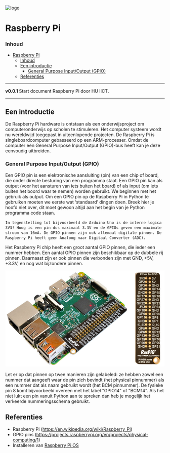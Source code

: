 ![logo](../Raspberry-Pi/img/Raspberry_Pi_4_Model_B_-_Top.jpg) [](logo-id)

# Raspberry Pi[](title-id)

### Inhoud[](toc-id)

- [Raspberry Pi](#raspberry-pi)
    - [Inhoud](#inhoud)
  - [Een introductie](#een-introductie)
    - [General Purpose Input/Output (GPIO)](#general-purpose-inputoutput-gpio)
  - [Referenties](#referenties)

---

**v0.0.1 [](version-id)** Start document Raspberry Pi door HU IICT[](author-id).

---

## Een introductie

De Raspberry Pi hardware is ontstaan als een onderwijsproject om computeronderwijs op scholen te stimuleren. Het computer systeem wordt nu wereldwijd toegepast in uiteenlopende projecten. De Raspberry Pi is singleboardcomputer gebasseerd op een ARM-processer. Omdat de computer een General Purpose Input/Output (GPIO)-bus heeft kan je deze eenvoudig uitbreiden.

### General Purpose Input/Output (GPIO)

Een GPIO pin is een elektronische aansluiting (pin) van een chip of board, die onder directe besturing van een programma staat. Een GPIO pin kan als output (voor het aansturen van iets buiten het board) of als input (om iets buiten het boord waar te nemen) worden gebruikt. We beginnen met het gebruik als output.
Om een GPIO pin op de Raspberry Pi in Python te gebruiken moeten we eerste wat ‘standaard’ dingen doen. Breek hier je hoofd niet over, dit moet gewoon altijd aan het begin van je Python programma code staan. 

    In tegenstelling tot bijvoorbeeld de Arduino Uno is de interne logica 3V3! Hoog is een pin dus maximaal 3.3V en de GPIOs geven een maximale stroom van 16mA. De GPIO pinnen zijn ook allemaal digitale pinnen. De Raspberry Pi heeft geen Analoog naar Digitaal Converter (ADC).

Het Raspberry Pi chip heeft een groot aantal GPIO pinnen, die ieder een nummer hebben. Een aantal GPIO pinnen zijn beschikbaar op de dubbele rij pinnen. Daarnaast zijn er ook pinnen die verbonden zijn met GND, +5V, +3.3V, en nog wat bijzondere pinnen.

![GPIO pinnen](../Raspberry-Pi/img/raspio-ports.jpg)

Let er op dat pinnen op twee manieren zijn gelabeled: ze hebben zowel een nummer dat aangeeft waar de pin zich bevindt (het physical pinnummer) als een nummer dat als naam gebruikt wordt (het BCM pinnummer). De fysieke pin 8 komt bijvoorbeeld overeen met het label "GPIO14" of "BCM14". Als het niet lukt een pin vanuit Python aan te spreken dan heb je mogelijk het verkeerde nummeringsschema gebruikt.

## Referenties

- Raspberry Pi (<https://en.wikipedia.org/wiki/Raspberry_Pi>)
- GPIO pins (<https://projects.raspberrypi.org/en/projects/physical-computing/1>)
- Installeren van [Raspberry Pi OS](../../../../infrastructuur/OS/Raspberry-Pi-OS)